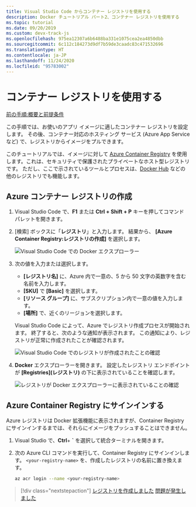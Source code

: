 ```yaml
---
title: Visual Studio Code からコンテナー レジストリを使用する
description: Docker チュートリアル パート2、コンテナー レジストリを使用する
ms.topic: tutorial
ms.date: 09/20/2019
ms.custom: devx-track-js
ms.openlocfilehash: 975ea12307a6b6488ba331e1075cea2ea4850dbb
ms.sourcegitcommit: 6c112c184273d9df7b59de3caadc83c471532696
ms.translationtype: HT
ms.contentlocale: ja-JP
ms.lasthandoff: 11/24/2020
ms.locfileid: "95783002"
---
```

# <a name="use-a-container-registry"></a>コンテナー レジストリを使用する

[前の手順:概要と前提条件](tutorial-vscode-docker-node-01.md)

この手順では、お使いのアプリ イメージに適したコンテナー レジストリを設定します。 その後、コンテナー対応のホスティング サービス (Azure App Service など) で、レジストリからイメージをプルできます。

このチュートリアルでは、イメージに対して [Azure Container Registry](https://azure.microsoft.com/services/container-registry/) を使用します。これは、セキュリティで保護されたプライベートなホスト型レジストリです。 ただし、ここで示されているツールとプロセスは、[Docker Hub](https://hub.docker.com/) などの他のレジストリでも機能します。

## <a name="create-an-azure-container-registry"></a>Azure コンテナー レジストリの作成

1. Visual Studio Code で、**F1** または **Ctrl + Shift + P** キーを押してコマンド パレットを開きます。

1. [検索] ボックスに「**レジストリ**」と入力します。 結果から、 **[Azure Container Registry:レジストリの作成]** を選択します。

   ![Visual Studio Code での Docker エクスプローラー](media/deploy-containers/docker-create-registry.jpg)

1. 次の値を入力または選択します。

    - **[レジストリ名]** に、Azure 内で一意の、5 から 50 文字の英数字を含む名前を入力します。
    - **[SKU]** で **[Basic]** を選択します。
    - **[リソース グループ]** に、サブスクリプション内で一意の値を入力します。
    - **[場所]** で、近くのリージョンを選択します。

    Visual Studio Code によって、Azure でレジストリ作成プロセスが開始されます。 終了すると、次のような通知が表示されます。 この通知により、レジストリが正常に作成されたことが確認されます。

   ![Visual Studio Code でのレジストリが作成されたことの確認](media/deploy-containers/registry-created.jpg)

1. **Docker** エクスプローラーを開きます。 設定したレジストリ エンドポイントが **[Registries]\(レジストリ\)** の下に表示されていることを確認します。

   ![レジストリが Docker エクスプローラーに表示されていることの確認](media/deploy-containers/docker-explorer-registry.jpg)

## <a name="sign-in-to-azure-container-registry"></a>Azure Container Registry にサインインする

Azure レジストリは Docker 拡張機能に表示されますが、Container Registry にサインインするまでは、それらにイメージをプッシュすることはできません。

1. Visual Studio で、**Ctrl**+ **`** を選択して統合ターミナルを開きます。

1. 次の Azure CLI コマンドを実行して、Container Registry にサインインします。 `<your-registry-name>` を、作成したレジストリの名前に置き換えます。

    ```bash
    az acr login --name <your-registry-name>
    ```

> [!div class="nextstepaction"]
> [レジストリを作成しました](tutorial-vscode-docker-node-03.md) [問題が発生しました](https://www.research.net/r/PWZWZ52?tutorial=docker-extension&step=create-registry)
 
